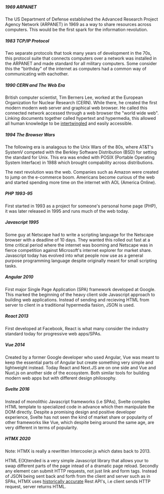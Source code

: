 ##### 1969 ARPANET 

The US Department of Defense established the Advanced Research Project Agency Network (ARPANET) in 1969 as a way to share resources across computers. This would be the first spark for the information revolution.

##### 1983 TCP/IP Protocol

Two separate protocols that took many years of development in the 70s, this protocol suite that connects computers over a network was installed in the ARPANET and made standard for all military computers. Some consider this the "birthday" of the internet as computers had a common way of communicating with eachother.

##### 1990 CERN and The Web Era

British computer scientist, Tim Berners Lee, worked at the European Organization for Nuclear Research (CERN). While there, he created the first modern modern web server and graphical web browser. He called this connected network accessed through a web browser the "world wide web". Linking documents together called hypertext and hypermedia, this allowed all human knowledge to be [intertwingled](https://en.wikipedia.org/wiki/Intertwingularity) and easily accessible.

##### 1994 The Browser Wars

The following era is analagous to the Unix Wars of the 80s, where AT&T's SystemV competed with the Berkley Software Distribution (BSD) for setting the standard for Unix. This era was ended with POSIX (Portable Operating System Interface) in 1988 which brought compability across distributions.

The next revolution was the web. Companies such as Amazon were created to jump on the e-commerce boom. Americans become curious of the web and started spending more time on the internet with AOL (America Online).

##### PHP 1993-95

First started in 1993 as a project for someone's personal home page (PHP), it was later released in 1995 and runs much of the web today.

##### Javascript 1995

Some guy at Netscape had to write a scripting language for the Netscape browser with a deadline of 10 days. They wanted this rolled out fast at a time critical period where the internet was booming and Netscape was in fierce competition against Microsoft's internet explorer for market share. Javascript today has evolved into what people now use as a general purpose programming language despite originally meant for small scripting tasks. 

##### Angular 2010

First major Single Page Application (SPA) framework developed at Google. This marked the beginning of the heavy client side Javascript approach to building web applications. Instead of sending and recieving HTML from server to client in a traditional hypermedia fasion, JSON is used.

##### React 2013

First developed at Facebook, React is what many consider the industry standard today for progressive web apps/SPAs.

##### Vue 2014

Created by a former Google developer who used Angular, Vue was meant to keep the essential parts of Angular but create something very simple and lightweight instead. Today React and Next.JS are on one side and Vue and Nuxt.js on another side of the ecosystem. Both similar tools for building modern web apps but with different design philosophy.

##### Svelte 2016

Instead of monolithic Javascript frameworks (i.e SPAs), Svelte compiles HTML template to specialized code in advance which then manipulate the DOM directly. Despite a promising design and positive developer experience, Svelte has not seen the kind of market share or popularity of other frameworks like Vue, which despite being around the same age, are very different in terms of popularity. 

##### HTMX 2020

Note: HTMX is really a rewritten Intercooler.js which dates back to 2013.

HTML E(X)tended is a very simple Javascript library that allows your to swap different parts of the page intead of a dramatic page reload. Secondly any element can submit HTTP requests, not just link and form tags. Instead of JSON being sent back and forth from the client and server such as in SPAs, HTMX uses [historically accurate](https://ics.uci.edu/~fielding/pubs/dissertation/rest_arch_style.htm) Rest API's, i.e client sends HTTP request, server returns HTML.  
